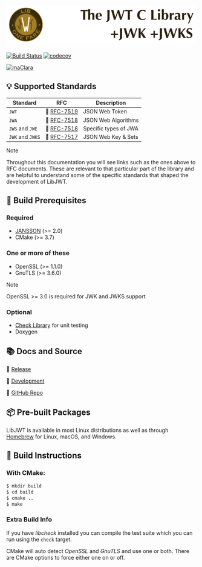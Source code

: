 ![LibJWT - The C JWT Library](images/LibJWT-800x152.png)
---

[![Build Status](https://app.travis-ci.com/benmcollins/libjwt.svg?branch=master)](https://app.travis-ci.com/github/benmcollins/libjwt)
[![codecov](https://codecov.io/gh/benmcollins/libjwt/graph/badge.svg?token=MhCaZ8cpwQ)](https://codecov.io/gh/benmcollins/libjwt)

[![maClara](https://img.shields.io/badge/Sponsored%20by-maClara%2C%20LLC-blue?style=plastic&logoColor=blue)](https://maclara-llc.com)

## :bulb: Supported Standards

Standard             | RFC        | Description
-------------------- | :--------: | --------------------------------------
``JWT``              | :page_facing_up: [RFC-7519](https://datatracker.ietf.org/doc/html/rfc7519) | JSON Web Token
``JWA``              | :page_facing_up: [RFC-7518](https://datatracker.ietf.org/doc/html/rfc7518) | JSON Web Algorithms
``JWS`` and ``JWE``  | :page_facing_up: [RFC-7518](https://datatracker.ietf.org/doc/html/rfc7518) | Specific types of JWA
``JWK`` and ``JWKS`` | :page_facing_up: [RFC-7517](https://datatracker.ietf.org/doc/html/rfc7517) | JSON Web Key & Sets

> [!NOTE]
> Throughout this documentation you will see links such as the ones
> above to RFC documents. These are relevant to that particular part of the
> library and are helpful to understand some of the specific standards that
> shaped the development of LibJWT.

## :construction: Build Prerequisites

### Required

- [JANSSON](https://github.com/akheron/jansson) (>= 2.0)
- CMake (>= 3.7)

### One or more of these

- OpenSSL (>= 1.1.0)
- GnuTLS (>= 3.6.0)

> [!NOTE]
> OpenSSL >= 3.0 is required for JWK and JWKS support

### Optional

- [Check Library](https://github.com/libcheck/check/issues) for unit testing
- Doxygen

## :books: Docs and Source

:link: [Release](https://libjwt.io/)

:link: [Development](https://libjwt.io/HEAD/)

:link: [GitHub Repo](https://github.com/benmcollins/libjwt)

## :package: Pre-built Packages

LibJWT is available in most Linux distributions as well as through
[Homebrew](https://formulae.brew.sh/formula/libjwt#default)
for Linux, macOS, and Windows.

## :hammer: Build Instructions

### With CMake:

    $ mkdir build
    $ cd build
    $ cmake ..
    $ make

### Extra Build Info
If you have *libcheck* installed you can compile the test suite which you can
run using the ``check`` target.

CMake will auto detect *OpenSSL* and *GnuTLS* and use one or both. There are
CMake options to force either one on or off.

